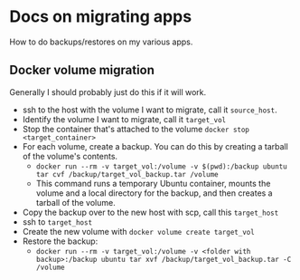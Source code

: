 # Docs on migrating apps

How to do backups/restores on my various apps.

## Docker volume migration

Generally I should probably just do this if it will work.

- ssh to the host with the volume I want to migrate, call it `source_host`.
- Identify the volume I want to migrate, call it `target_vol`
- Stop the container that's attached to the volume `docker stop <target_container>`
- For each volume, create a backup. You can do this by creating a tarball of the volume's contents.
  - `docker run --rm -v target_vol:/volume -v $(pwd):/backup ubuntu tar cvf /backup/target_vol_backup.tar /volume`
  - This command runs a temporary Ubuntu container, mounts the volume and a local
    directory for the backup, and then creates a tarball of the volume.
- Copy the backup over to the new host with scp, call this `target_host`
- ssh to `target_host`
- Create the new volume with `docker volume create target_vol`
- Restore the backup:
  - `docker run --rm -v target_vol:/volume -v <folder with backup>:/backup ubuntu tar xvf /backup/target_vol_backup.tar -C /volume`
